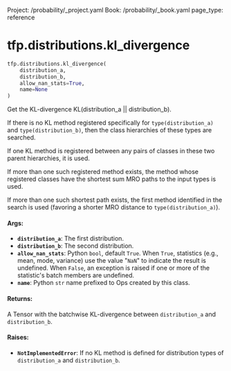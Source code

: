 Project: /probability/_project.yaml
Book: /probability/_book.yaml
page_type: reference
<div itemscope itemtype="http://developers.google.com/ReferenceObject">
<meta itemprop="name" content="tfp.distributions.kl_divergence" />
</div>

# tfp.distributions.kl_divergence

``` python
tfp.distributions.kl_divergence(
    distribution_a,
    distribution_b,
    allow_nan_stats=True,
    name=None
)
```

Get the KL-divergence KL(distribution_a || distribution_b).

If there is no KL method registered specifically for `type(distribution_a)`
and `type(distribution_b)`, then the class hierarchies of these types are
searched.

If one KL method is registered between any pairs of classes in these two
parent hierarchies, it is used.

If more than one such registered method exists, the method whose registered
classes have the shortest sum MRO paths to the input types is used.

If more than one such shortest path exists, the first method
identified in the search is used (favoring a shorter MRO distance to
`type(distribution_a)`).

#### Args:

* <b>`distribution_a`</b>: The first distribution.
* <b>`distribution_b`</b>: The second distribution.
* <b>`allow_nan_stats`</b>: Python `bool`, default `True`. When `True`,
    statistics (e.g., mean, mode, variance) use the value "`NaN`" to
    indicate the result is undefined. When `False`, an exception is raised
    if one or more of the statistic's batch members are undefined.
* <b>`name`</b>: Python `str` name prefixed to Ops created by this class.


#### Returns:

A Tensor with the batchwise KL-divergence between `distribution_a`
and `distribution_b`.


#### Raises:

* <b>`NotImplementedError`</b>: If no KL method is defined for distribution types
    of `distribution_a` and `distribution_b`.